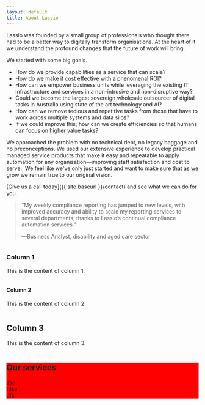 ```yaml
---
layout: default
title: About Lassio
---
```


Lassio was founded by a small group of professionals who thought there had to be a better way to digitally transform organisations. At the heart of it we understand the profound changes that the future of work will bring.

We started with some big goals.
 ​
- How do we provide capabilities as a service that can scale?
- How do we make it cost effective with a phenomenal ROI?
- How can we empower business units while leveraging the existing IT infrastructure and services in a non-intrusive and non-disruptive way?
- Could we become the largest sovereign wholesale outsourcer of digital tasks in Australia using state of the art technology and AI?
- How can we remove tedious and repetitive tasks from those that have to work across multiple systems and data silos?
- If we could improve this; how can we create efficiencies so that humans can focus on higher value tasks?

We approached the problem with no technical debt, no legacy baggage and no preconceptions. We used our extensive experience to develop practical managed service products that make it easy and repeatable to apply automation for any organisation&mdash;improving staff satisfaction and cost to serve.
 ​
We feel like we've only just started and want to make sure that as we grow we remain true to our original vision.

[Give us a call today]({{ site.baseurl }}/contact) and see what we can do for you.

> "My weekly compliance reporting has jumped to new levels, with improved accuracy and ability to scale my reporting services to several departments, thanks to Lassio’s continual compliance automation services."
>
> &mdash;Business Analyst, disability and aged care sector

<div class="row-with-background">
  <div class="column">
    <h3>Column 1</h3>
    <p>This is the content of column 1.</p>
  </div>
  <div class="column">
    <h4>Column 2</h4>
    <p>This is the content of column 2.</p>
  </div>
  <div class="column">
    <h2>Column 3</h2>
    <p>This is the content of column 3.</p>
  </div>
</div>


<div class="row" style="background: red;">
<h2>Our services</h2>

  <div class="col-3">
    <!-- Content for column 1 -->asd
  </div>
  <div class="col-3">
    <!-- Content for column 2 -->fdsa
  </div>
  <div class="col-3">
    <!-- Content for column 3 -->dfs
  </div>
</div>
